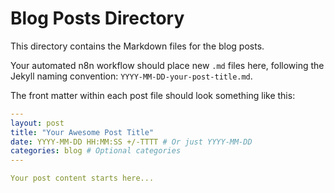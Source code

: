 # Blog Posts Directory

This directory contains the Markdown files for the blog posts.

Your automated n8n workflow should place new `.md` files here, following the Jekyll naming convention: `YYYY-MM-DD-your-post-title.md`.

The front matter within each post file should look something like this:

```yaml
---
layout: post
title: "Your Awesome Post Title"
date: YYYY-MM-DD HH:MM:SS +/-TTTT # Or just YYYY-MM-DD
categories: blog # Optional categories
---

Your post content starts here...
